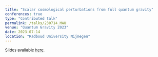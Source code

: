 ```yaml
---
title: "Scalar cosmological perturbations from full quantum gravity"
conferences: true
type: "Contributed talk"
permalink: /talks/230714_MAU
venue: "Quantum Gravity 2023"
date: 2023-07-14
location: "Radboud University Nijmegen"
---
```


<span style="font-size: small">Slides available [here](http://marchetti-luca.github.io/files/230714_RAD_slides.pdf).</span>
